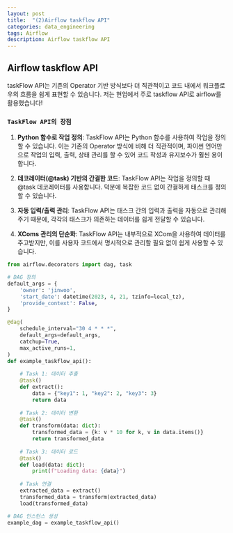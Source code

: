 ```yaml
---
layout: post
title:  "(2)Airflow taskflow API"
categories: data_engineering
tags: Airflow
description: Airflow taskflow API
---
```



<h2>
    <span class = "jjw_h2_style">Airflow taskflow API </span>
</h2>

taskFlow API는 기존의 Operator 기반 방식보다 더 직관적이고 코드 내에서 워크플로우의 흐름을 쉽게 표현할 수 있습니다.
저는 현업에서 주로 taskflow API로 airflow를 활용했습니다!

### `TaskFlow API의 장점`
1. **Python 함수로 작업 정의**: TaskFlow API는 Python 함수를 사용하여 작업을 정의할 수 있습니다. 이는 기존의 Operator 방식에 비해 더 직관적이며, 파이썬 언어만으로 작업의 입력, 출력, 상태 관리를 할 수 있어 코드 작성과 유지보수가 훨씬 용이합니다.

2. **데코레이터(@task) 기반의 간결한 코드**: TaskFlow API는 작업을 정의할 때 @task 데코레이터를 사용합니다. 덕분에 복잡한 코드 없이 간결하게 태스크를 정의할 수 있습니다.

3. **자동 입력/출력 관리**: TaskFlow API는 태스크 간의 입력과 출력을 자동으로 관리해주기 때문에, 각각의 태스크가 의존하는 데이터를 쉽게 전달할 수 있습니다.

4. **XComs 관리의 단순화**: TaskFlow API는 내부적으로 XCom을 사용하여 데이터를 주고받지만, 이를 사용자 코드에서 명시적으로 관리할 필요 없이 쉽게 사용할 수 있습니다.


~~~python
from airflow.decorators import dag, task

# DAG 정의
default_args = {
    'owner': 'jinwoo',
    'start_date': datetime(2023, 4, 21, tzinfo=local_tz),
    'provide_context': False,
}

@dag(
    schedule_interval="30 4 * * *",
    default_args=default_args,
    catchup=True,
    max_active_runs=1,
)
def example_taskflow_api():
    
    # Task 1: 데이터 추출
    @task()
    def extract():
        data = {"key1": 1, "key2": 2, "key3": 3}
        return data
    
    # Task 2: 데이터 변환
    @task()
    def transform(data: dict):
        transformed_data = {k: v * 10 for k, v in data.items()}
        return transformed_data
    
    # Task 3: 데이터 로드
    @task()
    def load(data: dict):
        print(f"Loading data: {data}")
    
    # Task 연결
    extracted_data = extract()
    transformed_data = transform(extracted_data)
    load(transformed_data)

# DAG 인스턴스 생성
example_dag = example_taskflow_api()

~~~
